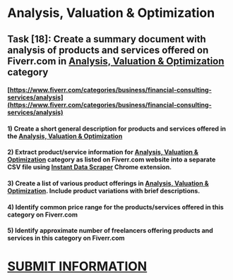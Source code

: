 # Analysis, Valuation & Optimization
## Task [18]: Create a summary document with analysis of products and services offered on Fiverr.com in [Analysis, Valuation & Optimization](https://www.fiverr.com/categories/business/financial-consulting-services/analysis) category
#### [https://www.fiverr.com/categories/business/financial-consulting-services/analysis](https://www.fiverr.com/categories/business/financial-consulting-services/analysis)
#### 1) Create a short general description for products and services offered in the [Analysis, Valuation & Optimization](https://www.fiverr.com/categories/business/financial-consulting-services/analysis)
#### 2) Extract product/service information for [Analysis, Valuation & Optimization](https://www.fiverr.com/categories/business/financial-consulting-services/analysis) category as listed on Fiverr.com website into a separate CSV file using [Instant Data Scraper](https://chrome.google.com/webstore/detail/instant-data-scraper/ofaokhiedipichpaobibbnahnkdoiiah) Chrome extension.
#### 3) Create a list of various product offerings in [Analysis, Valuation & Optimization](https://www.fiverr.com/categories/business/financial-consulting-services/analysis). Include product variations with brief descriptions.
#### 4) Identify common price range for the products/services offered in this category on Fiverr.com
#### 5) Identify approximate number of freelancers offering products and services in this category on Fiverr.com

# [SUBMIT INFORMATION](https://forms.office.com/r/8AEKjkLxKG)
